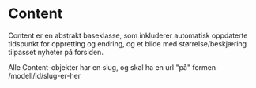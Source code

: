 # Content #

Content er en abstrakt baseklasse, som inkluderer automatisk oppdaterte
tidspunkt for oppretting og endring, og et bilde med størrelse/beskjæring
tilpasset nyheter på forsiden.

Alle Content-objekter har en slug, og skal ha en url "på" formen
/modell/id/slug-er-her
